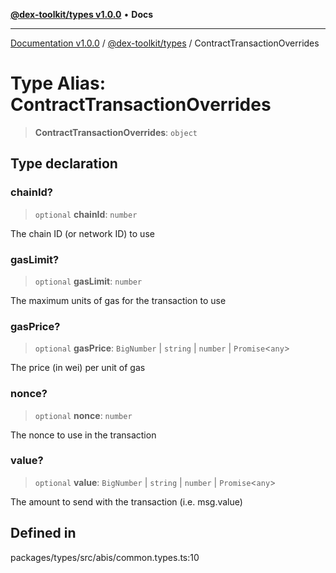 [**@dex-toolkit/types v1.0.0**](../README.md) • **Docs**

***

[Documentation v1.0.0](../../../packages.md) / [@dex-toolkit/types](../README.md) / ContractTransactionOverrides

# Type Alias: ContractTransactionOverrides

> **ContractTransactionOverrides**: `object`

## Type declaration

### chainId?

> `optional` **chainId**: `number`

The chain ID (or network ID) to use

### gasLimit?

> `optional` **gasLimit**: `number`

The maximum units of gas for the transaction to use

### gasPrice?

> `optional` **gasPrice**: `BigNumber` \| `string` \| `number` \| `Promise`\<`any`\>

The price (in wei) per unit of gas

### nonce?

> `optional` **nonce**: `number`

The nonce to use in the transaction

### value?

> `optional` **value**: `BigNumber` \| `string` \| `number` \| `Promise`\<`any`\>

The amount to send with the transaction (i.e. msg.value)

## Defined in

packages/types/src/abis/common.types.ts:10
